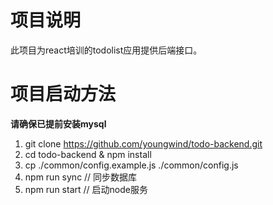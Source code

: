 # 项目说明
此项目为react培训的todolist应用提供后端接口。

# 项目启动方法
**请确保已提前安装mysql**

1. git clone https://github.com/youngwind/todo-backend.git
2. cd todo-backend & npm install
3. cp ./common/config.example.js ./common/config.js
4. npm run sync // 同步数据库
5. npm run start  // 启动node服务